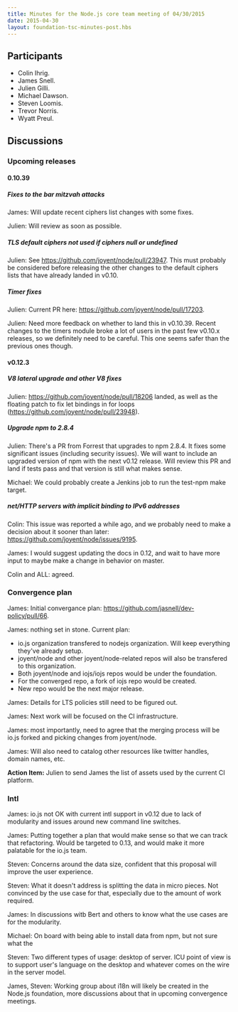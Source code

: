 ```yaml
---
title: Minutes for the Node.js core team meeting of 04/30/2015
date: 2015-04-30
layout: foundation-tsc-minutes-post.hbs
---
```


## Participants

* Colin Ihrig.
* James Snell.
* Julien Gilli.
* Michael Dawson.
* Steven Loomis.
* Trevor Norris.
* Wyatt Preul.

## Discussions

### Upcoming releases

#### 0.10.39

##### Fixes to the bar mitzvah attacks

James: Will update recent ciphers list changes with some fixes.

Julien: Will review as soon as possible.

##### TLS default ciphers not used if ciphers null or undefined

Julien: See https://github.com/joyent/node/pull/23947. This must probably be
considered before releasing the other changes to the default ciphers lists
that have already landed in v0.10.

##### Timer fixes

Julien: Current PR here: https://github.com/joyent/node/pull/17203.

Julien: Need more feedback on whether to land this in v0.10.39. Recent changes
to the timers module broke a lot of users in the past few v0.10.x releases, so
we definitely need to be careful. This one seems safer than the previous ones
though.

#### v0.12.3

##### V8 lateral upgrade and other V8 fixes

Julien: https://github.com/joyent/node/pull/18206 landed, as well as the
floating patch to fix let bindings in for loops
(https://github.com/joyent/node/pull/23948).

#####  Upgrade npm to 2.8.4

Julien: There's a PR from Forrest that upgrades to npm 2.8.4. It fixes some
significant issues (including security issues). We will want to include an
upgraded version of npm with the next v0.12 release. Will review this PR and
land if tests pass and that version is still what makes sense.

Michael: We could probably create a Jenkins job to run the test-npm make target.

##### net/HTTP servers with implicit binding to IPv6 addresses

Colin: This issue was reported a while ago, and we probably need to make a
decision about it sooner than later:
https://github.com/joyent/node/issues/9195.

James: I would suggest updating the docs in 0.12, and wait to have more input
to maybe make a change in behavior on master.

Colin and ALL: agreed.

### Convergence plan

James: Initial convergance plan: https://github.com/jasnell/dev-policy/pull/66.

James: nothing set in stone. Current plan:

* io.js organization transfered to nodejs organization. Will keep everything
they've already setup.
* joyent/node and other joyent/node-related repos will also be transfered to
this organization.
* Both joyent/node and iojs/iojs repos would be under the foundation.
* For the converged repo, a fork of iojs repo would be created.
* New repo would be the next major release.

James: Details for LTS policies still need to be figured out.

James: Next work will be focused on the CI infrastructure.

James: most importantly, need to agree that the merging process will be io.js
forked and picking changes from joyent/node.

James: Will also need to catalog other resources like twitter handles, domain
names, etc.

__Action Item:__ Julien to send James the list of assets used by the current
CI platform.

### Intl

James: io.js not OK with current intl support in v0.12 due to lack of
modularity and issues around new command line switches.

James: Putting together a plan that would make sense so that we can track that
refactoring. Would be targeted to 0.13, and would make it more palatable for
the io.js team.

Steven: Concerns around the data size, confident that this proposal will
improve the user experience.

Steven: What it doesn't address is splitting the data in micro pieces. Not
convinced by the use case for that, especially due to the amount of work
required.

James: In discussions witb Bert and others to know what the use cases are for
the modularity.

Michael: On board with being able to install data from npm, but not sure what
the

Steven: Two different types of usage: desktop of server. ICU point of view is
to support user's language on the desktop and whatever comes on the wire in
the server model.

James, Steven: Working group about i18n will likely be created in the Node.js
foundation, more discussions about that in upcoming convergence meetings.




